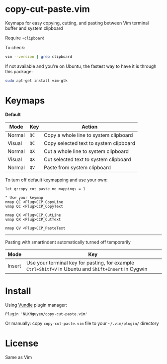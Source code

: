 # copy-cut-paste.vim
Keymaps for easy copying, cutting, and pasting between Vim terminal buffer and system clipboard

Require `+clipboard`

To check:

```BASH
vim --version | grep clipboard
```

If not available and you're on Ubuntu, the fastest way to have it is through this package:

```BASH
sudo apt-get install vim-gtk
```

# Keymaps

**Default**

| Mode   | Key  | Action                                 |
| ---    | ---  | ---                                    |
| Normal | `QC` | Copy a whole line to system clipboard  |
| Visual | `QC` | Copy selected text to system clipboard |
| Normal | `QX` | Cut a whole line to system clipboard   |
| Visual | `QX` | Cut selected text to system clipboard  |
| Normal | `QV` | Paste from system clipboard            |

To turn off default keymapping and use your own:

```VIML
let g:copy_cut_paste_no_mappings = 1

" Use your keymap
nmap QC <Plug>CCP_CopyLine
vmap QC <Plug>CCP_CopyText

nmap QX <Plug>CCP_CutLine
vmap QX <Plug>CCP_CutText

nmap QV <Plug>CCP_PasteText
```

-------
Pasting with smartindent automatically turned off temporarily

| Mode   | Key                                                                                                  |
| ---    | ---                                                                                                  |
| Insert | Use your terminal key for pasting, for example `Ctrl+Shitf+V` in Ubuntu and `Shift+Insert` in Cygwin |

# Install

Using [Vundle](https://github.com/VundleVim/Vundle.vim) plugin manager:

```VIML
Plugin 'NLKNguyen/copy-cut-paste.vim'
```

Or manually: copy `copy-cut-paste.vim` file to your `~/.vim/plugin/` directory

# License
Same as Vim

